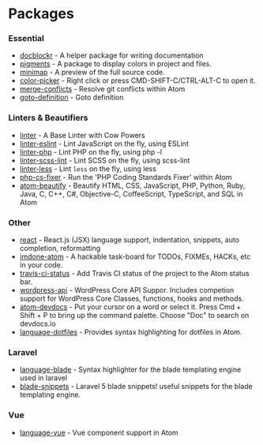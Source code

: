 # Packages

### Essential
* [docblockr](https://atom.io/packages/docblockr) - A helper package for writing documentation
* [pigments](https://atom.io/packages/pigments) - A package to display colors in project and files.
* [minimap](https://atom.io/packages/minimap) - A preview of the full source code.
* [color-picker](https://atom.io/packages/color-picker) - Right click or press CMD-SHIFT-C/CTRL-ALT-C to open it.
* [merge-conflicts](https://atom.io/packages/merge-conflicts) - Resolve git conflicts within Atom
* [goto-definition](https://atom.io/packages/goto-definition) - Goto definition

### Linters & Beautifiers
* [linter](https://atom.io/packages/linter) - A Base Linter with Cow Powers
* [linter-eslint](https://atom.io/packages/linter-eslint) - Lint JavaScript on the fly, using ESLint
* [linter-php](https://atom.io/packages/linter-php) - Lint PHP on the fly, using php -l
* [linter-scss-lint](https://github.com/AtomLinter/linter-scss-lint) - Lint SCSS on the fly, using scss-lint
* [linter-less](https://atom.io/packages/linter-less) - Lint `less` on the fly, using less
* [php-cs-fixer](https://atom.io/packages/php-cs-fixer) - Run the 'PHP Coding Standards Fixer' within Atom
* [atom-beautify](https://atom.io/packages/atom-beautify) - Beautify HTML, CSS, JavaScript, PHP, Python, Ruby, Java, C, C++, C#, Objective-C, CoffeeScript, TypeScript, and SQL in Atom

### Other
* [react](https://atom.io/packages/react) - React.js (JSX) language support, indentation, snippets, auto completion, reformatting
* [imdone-atom](https://atom.io/packages/imdone-atom) - A hackable task-board for TODOs, FIXMEs, HACKs, etc in your code.
* [travis-ci-status](https://atom.io/packages/travis-ci-status) - Add Travis CI status of the project to the Atom status bar.
* [wordpress-api](https://atom.io/packages/wordpress-api) - WordPress Core API Suppor. Includes competion support for WordPress Core Classes, functions, hooks and methods.
* [atom-devdocs](https://github.com/masnun/atom-devdocs) - Put your cursor on a word or select it. Press Cmd + Shift + P to bring up the command palette. Choose "Doc" to search on devdocs.io
* [language-dotfiles](https://github.com/Dreamseer/language-dotfiles) - Provides syntax highlighting for dotfiles in Atom.

### Laravel
* [language-blade](https://atom.io/packages/language-blade) - Syntax highlighter for the blade templating engine used in laravel
* [blade-snippets](https://atom.io/packages/blade-snippets) - Laravel 5 blade snippets! useful snippets for the blade templating engine.

### Vue
* [language-vue](https://github.com/hedefalk/atom-vue) - Vue component support in Atom
